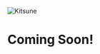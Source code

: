 ![Kitsune](https://raw.githubusercontent.com/trashbxg/Ecchi/master/assets/kitsunegithub.png)

# Coming Soon!
